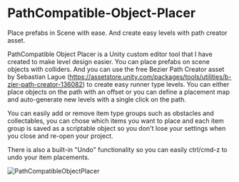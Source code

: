 # PathCompatible-Object-Placer
 Place prefabs in Scene with ease. And create easy levels with path creator asset.

PathCompatible Object Placer is a Unity custom editor tool that I have created to make level design easier. You can place prefabs on scene objects with colliders. And you can use the free Bezier Path Creator asset by Sebastian Lague (https://assetstore.unity.com/packages/tools/utilities/b-zier-path-creator-136082) to create easy runner type levels. You can either place objects on the path with an offset or you can define a placement map and auto-generate new levels with a single click on the path.

You can easily add or remove item type groups such as obstacles and collectables, you can chose which items you want to place and each item group is saved as a scriptable object so you don't lose your settings when you close and re-open your project.

There is also a built-in "Undo" functionality so you can easily ctrl/cmd-z to undo your item placements.

![PathCompatibleObjectPlacer](https://user-images.githubusercontent.com/59961702/162591749-d2deb1fb-6ddb-4719-8ae1-a153b0d10c1a.PNG)
